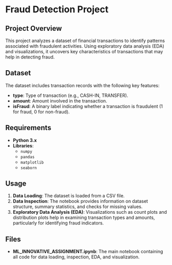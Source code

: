 # Fraud Detection Project

## Project Overview

This project analyzes a dataset of financial transactions to identify patterns associated with fraudulent activities. Using exploratory data analysis (EDA) and visualizations, it uncovers key characteristics of transactions that may help in detecting fraud.

## Dataset

The dataset includes transaction records with the following key features:

- **type**: Type of transaction (e.g., CASH-IN, TRANSFER).
- **amount**: Amount involved in the transaction.
- **isFraud**: A binary label indicating whether a transaction is fraudulent (1 for fraud, 0 for non-fraud).

## Requirements

- **Python 3.x**
- **Libraries**:
  - `numpy`
  - `pandas`
  - `matplotlib`
  - `seaborn`

## Usage

1. **Data Loading**: The dataset is loaded from a CSV file.
2. **Data Inspection**: The notebook provides information on dataset structure, summary statistics, and checks for missing values.
3. **Exploratory Data Analysis (EDA)**: Visualizations such as count plots and distribution plots help in examining transaction types and amounts, particularly for identifying fraud indicators.

## Files

- **ML_INNOVATIVE_ASSIGNMENT.ipynb**: The main notebook containing all code for data loading, inspection, EDA, and visualization.


